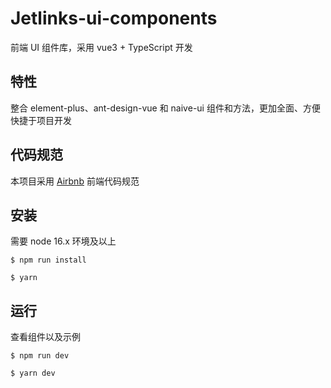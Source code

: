 # Jetlinks-ui-components

前端 UI 组件库，采用 vue3 + TypeScript 开发

## 特性

整合 element-plus、ant-design-vue 和 naive-ui 组件和方法，更加全面、方便快捷于项目开发

## 代码规范

本项目采用 [Airbnb](./airbnb.md) 前端代码规范

## 安装

需要 node 16.x 环境及以上

```shell
$ npm run install
```

```shell
$ yarn
```

## 运行

查看组件以及示例

```shell
$ npm run dev
```

```shell
$ yarn dev
```
